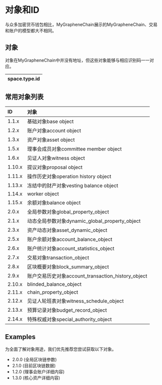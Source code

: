 # 对象和ID

与众多加密货币钱包相比，MyGrapheneChain展示的MyGrapheneChain、交易和账户的模型都大不相同。

## 对象

对象在MyGrapheneChain中并没有地址，但这些对象能够与相应识别码一一对应。

| space.type.id |
| :--- |


## 常用对象列表

| ID | 对象 |
| :--- | :--- |
| 1.1.x | 基础对象base object |
| 1.2.x | 账户对象account object |
| 1.3.x | 资产对象asset object |
| 1.5.x | 理事会成员对象committee member object |
| 1.6.x | 见证人对象witness object |
| 1.10.x | 提议对象proposal object |
| 1.11.x | 操作历史对象operation history object |
| 1.13.x | 冻结中的财产对象vesting balance object |
| 1.14.x | worker object |
| 1.15.x | 余额对象balance object |
| 2.0.x | 全局参数对象global_property_object |
| 2.1.x | 动态全局参数对象dynamic_global_property_object |
| 2.3.x | 资产动态对象asset_dynamic_object |
| 2.5.x | 账户余额对象account_balance_object |
| 2.6.x | 账户统计对象account_statistics_object |
| 2.7.x | 交易对象transaction_object |
| 2.8.x | 区块概要对象block_summary_object |
| 2.9.x | 账户交易历史对象account_transaction_history_object |
| 2.10.x | blinded_balance_object |
| 2.11.x | chain_property_object |
| 2.12.x | 见证人轮班表对象witness_schedule_object |
| 2.13.x | 预算记录对象budget_record_object |
| 2.14.x | 特殊权威对象special_authority_object |

## Examples

为全面了解对象用途，我们优先推荐您尝试获取以下对象。

* 2.0.0 \(全局区块链参数\)
* 2.1.0 \(目前区块链数据\)
* 1.2.0 \(理事会账户详细内容\)
* 1.3.0 \(核心资产详细内容\)



